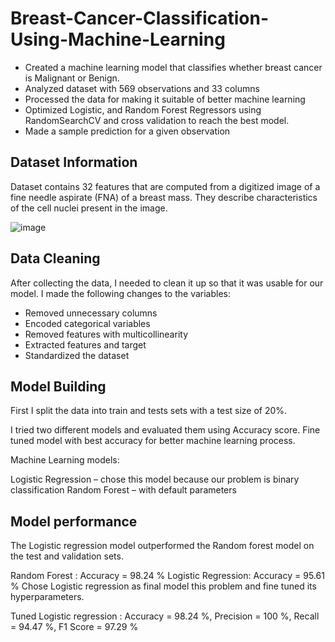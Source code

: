 # Breast-Cancer-Classification-Using-Machine-Learning
- Created a machine learning model that classifies whether breast cancer is Malignant or Benign.
- Analyzed dataset with 569 observations and 33 columns
- Processed the data for making it suitable of better machine learning
- Optimized Logistic, and Random Forest Regressors using RandomSearchCV and cross validation to reach the best model.
- Made a sample prediction for a given observation

## Dataset Information
Dataset contains 32 features that are computed from a digitized image of a fine needle aspirate (FNA) of a breast mass. They describe characteristics of the cell nuclei present in the image.

![image](https://user-images.githubusercontent.com/83719212/230721730-5ada8776-0fd0-4e33-93ee-43ad2c6f13f6.png)


## Data Cleaning
After collecting the data, I needed to clean it up so that it was usable for our model. I made the following changes to the variables:

- Removed unnecessary columns
- Encoded categorical variables
- Removed features with multicollinearity
- Extracted features and target
- Standardized the dataset

## Model Building
First I split the data into train and tests sets with a test size of 20%.

I tried two different models and evaluated them using Accuracy score. Fine tuned model with best accuracy for better machine learning process.

Machine Learning models:

Logistic Regression – chose this model because our problem is binary classification
Random Forest – with default parameters


## Model performance
The Logistic regression model outperformed the Random forest model on the test and validation sets.

Random Forest : Accuracy = 98.24 %
Logistic Regression: Accuracy = 95.61 %
Chose Logistic regression as final model this problem and fine tuned its hyperparameters.

Tuned Logistic regression : Accuracy = 98.24 %, Precision = 100 %, Recall = 94.47 %, F1 Score = 97.29 %
